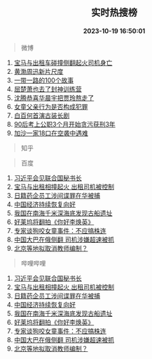 <div align="center"><h2>实时热搜榜</h2><h4>2023-10-19 16:50:01</h4></div>

> 微博  

1. [宝马与出租车碰撞侧翻起火司机身亡](https://s.weibo.com/weibo?q=%23%E5%AE%9D%E9%A9%AC%E4%B8%8E%E5%87%BA%E7%A7%9F%E8%BD%A6%E7%A2%B0%E6%92%9E%E4%BE%A7%E7%BF%BB%E8%B5%B7%E7%81%AB%E5%8F%B8%E6%9C%BA%E8%BA%AB%E4%BA%A1%23&t=31&band_rank=1&Refer=top)<br />
2. [黄渤周迅新片尺度](https://s.weibo.com/weibo?q=%23%E9%BB%84%E6%B8%A4%E5%91%A8%E8%BF%85%E6%96%B0%E7%89%87%E5%B0%BA%E5%BA%A6%23&t=31&band_rank=2&Refer=top)<br />
3. [一带一路的100个故事](https://s.weibo.com/weibo?q=%23%E4%B8%80%E5%B8%A6%E4%B8%80%E8%B7%AF%E7%9A%84100%E4%B8%AA%E6%95%85%E4%BA%8B%23&t=31&band_rank=3&Refer=top)<br />
4. [屈楚萧也去了封神训练营](https://s.weibo.com/weibo?q=%E5%B1%88%E6%A5%9A%E8%90%A7%E4%B9%9F%E5%8E%BB%E4%BA%86%E5%B0%81%E7%A5%9E%E8%AE%AD%E7%BB%83%E8%90%A5&t=31&band_rank=4&Refer=top)<br />
5. [沈腾恭喜华晨宇把贾玲熬走了](https://s.weibo.com/weibo?q=%23%E6%B2%88%E8%85%BE%E6%81%AD%E5%96%9C%E5%8D%8E%E6%99%A8%E5%AE%87%E6%8A%8A%E8%B4%BE%E7%8E%B2%E7%86%AC%E8%B5%B0%E4%BA%86%23&t=31&band_rank=5&Refer=top)<br />
6. [女童父亲行为是否构成犯罪](https://s.weibo.com/weibo?q=%23%E5%A5%B3%E7%AB%A5%E7%88%B6%E4%BA%B2%E8%A1%8C%E4%B8%BA%E6%98%AF%E5%90%A6%E6%9E%84%E6%88%90%E7%8A%AF%E7%BD%AA%23&t=31&band_rank=6&Refer=top)<br />
7. [白百何首演古装长剧](https://s.weibo.com/weibo?q=%23%E7%99%BD%E7%99%BE%E4%BD%95%E9%A6%96%E6%BC%94%E5%8F%A4%E8%A3%85%E9%95%BF%E5%89%A7%23&t=31&band_rank=7&Refer=top)<br />
8. [90后考上公职3个月开始贪污获刑3年](https://s.weibo.com/weibo?q=%2390%E5%90%8E%E8%80%83%E4%B8%8A%E5%85%AC%E8%81%8C3%E4%B8%AA%E6%9C%88%E5%BC%80%E5%A7%8B%E8%B4%AA%E6%B1%A1%E8%8E%B7%E5%88%913%E5%B9%B4%23&t=31&band_rank=8&Refer=top)<br />
9. [加沙一家18口在空袭中遇难](https://s.weibo.com/weibo?q=%23%E5%8A%A0%E6%B2%99%E4%B8%80%E5%AE%B618%E5%8F%A3%E5%9C%A8%E7%A9%BA%E8%A2%AD%E4%B8%AD%E9%81%87%E9%9A%BE%23&t=31&band_rank=9&Refer=top)<br />

> 知乎  


> 百度  

1. [习近平会见联合国秘书长](https://www.baidu.com/s?wd=%E4%B9%A0%E8%BF%91%E5%B9%B3%E4%BC%9A%E8%A7%81%E8%81%94%E5%90%88%E5%9B%BD%E7%A7%98%E4%B9%A6%E9%95%BF&sa=fyb_news&rsv_dl=fyb_news)<br />
2. [宝马与出租相撞起火 出租司机被控制](https://www.baidu.com/s?wd=%E5%AE%9D%E9%A9%AC%E4%B8%8E%E5%87%BA%E7%A7%9F%E7%9B%B8%E6%92%9E%E8%B5%B7%E7%81%AB+%E5%87%BA%E7%A7%9F%E5%8F%B8%E6%9C%BA%E8%A2%AB%E6%8E%A7%E5%88%B6&sa=fyb_news&rsv_dl=fyb_news)<br />
3. [日籍药企员工涉间谍罪在华被捕](https://www.baidu.com/s?wd=%E6%97%A5%E7%B1%8D%E8%8D%AF%E4%BC%81%E5%91%98%E5%B7%A5%E6%B6%89%E9%97%B4%E8%B0%8D%E7%BD%AA%E5%9C%A8%E5%8D%8E%E8%A2%AB%E6%8D%95&sa=fyb_news&rsv_dl=fyb_news)<br />
4. [中国经济持续恢复向好](https://www.baidu.com/s?wd=%E4%B8%AD%E5%9B%BD%E7%BB%8F%E6%B5%8E%E6%8C%81%E7%BB%AD%E6%81%A2%E5%A4%8D%E5%90%91%E5%A5%BD&sa=fyb_news&rsv_dl=fyb_news)<br />
5. [我国在南海千米深海底发现古船遗址](https://www.baidu.com/s?wd=%E6%88%91%E5%9B%BD%E5%9C%A8%E5%8D%97%E6%B5%B7%E5%8D%83%E7%B1%B3%E6%B7%B1%E6%B5%B7%E5%BA%95%E5%8F%91%E7%8E%B0%E5%8F%A4%E8%88%B9%E9%81%97%E5%9D%80&sa=fyb_news&rsv_dl=fyb_news)<br />
6. [好莱坞将翻拍《你好李焕英》](https://www.baidu.com/s?wd=%E5%A5%BD%E8%8E%B1%E5%9D%9E%E5%B0%86%E7%BF%BB%E6%8B%8D%E3%80%8A%E4%BD%A0%E5%A5%BD%E6%9D%8E%E7%84%95%E8%8B%B1%E3%80%8B&sa=fyb_news&rsv_dl=fyb_news)<br />
7. [专家谈狗咬女童事件：不应搞株连](https://www.baidu.com/s?wd=%E4%B8%93%E5%AE%B6%E8%B0%88%E7%8B%97%E5%92%AC%E5%A5%B3%E7%AB%A5%E4%BA%8B%E4%BB%B6%EF%BC%9A%E4%B8%8D%E5%BA%94%E6%90%9E%E6%A0%AA%E8%BF%9E&sa=fyb_news&rsv_dl=fyb_news)<br />
8. [中国大巴在俄侧翻 司机涉嫌超速被抓](https://www.baidu.com/s?wd=%E4%B8%AD%E5%9B%BD%E5%A4%A7%E5%B7%B4%E5%9C%A8%E4%BF%84%E4%BE%A7%E7%BF%BB+%E5%8F%B8%E6%9C%BA%E6%B6%89%E5%AB%8C%E8%B6%85%E9%80%9F%E8%A2%AB%E6%8A%93&sa=fyb_news&rsv_dl=fyb_news)<br />
9. [北京等地拟取消教师编制？](https://www.baidu.com/s?wd=%E5%8C%97%E4%BA%AC%E7%AD%89%E5%9C%B0%E6%8B%9F%E5%8F%96%E6%B6%88%E6%95%99%E5%B8%88%E7%BC%96%E5%88%B6%EF%BC%9F&sa=fyb_news&rsv_dl=fyb_news)<br />

> 哔哩哔哩  

1. [习近平会见联合国秘书长](https://www.baidu.com/s?wd=%E4%B9%A0%E8%BF%91%E5%B9%B3%E4%BC%9A%E8%A7%81%E8%81%94%E5%90%88%E5%9B%BD%E7%A7%98%E4%B9%A6%E9%95%BF&sa=fyb_news&rsv_dl=fyb_news)<br />
2. [宝马与出租相撞起火 出租司机被控制](https://www.baidu.com/s?wd=%E5%AE%9D%E9%A9%AC%E4%B8%8E%E5%87%BA%E7%A7%9F%E7%9B%B8%E6%92%9E%E8%B5%B7%E7%81%AB+%E5%87%BA%E7%A7%9F%E5%8F%B8%E6%9C%BA%E8%A2%AB%E6%8E%A7%E5%88%B6&sa=fyb_news&rsv_dl=fyb_news)<br />
3. [日籍药企员工涉间谍罪在华被捕](https://www.baidu.com/s?wd=%E6%97%A5%E7%B1%8D%E8%8D%AF%E4%BC%81%E5%91%98%E5%B7%A5%E6%B6%89%E9%97%B4%E8%B0%8D%E7%BD%AA%E5%9C%A8%E5%8D%8E%E8%A2%AB%E6%8D%95&sa=fyb_news&rsv_dl=fyb_news)<br />
4. [中国经济持续恢复向好](https://www.baidu.com/s?wd=%E4%B8%AD%E5%9B%BD%E7%BB%8F%E6%B5%8E%E6%8C%81%E7%BB%AD%E6%81%A2%E5%A4%8D%E5%90%91%E5%A5%BD&sa=fyb_news&rsv_dl=fyb_news)<br />
5. [我国在南海千米深海底发现古船遗址](https://www.baidu.com/s?wd=%E6%88%91%E5%9B%BD%E5%9C%A8%E5%8D%97%E6%B5%B7%E5%8D%83%E7%B1%B3%E6%B7%B1%E6%B5%B7%E5%BA%95%E5%8F%91%E7%8E%B0%E5%8F%A4%E8%88%B9%E9%81%97%E5%9D%80&sa=fyb_news&rsv_dl=fyb_news)<br />
6. [好莱坞将翻拍《你好李焕英》](https://www.baidu.com/s?wd=%E5%A5%BD%E8%8E%B1%E5%9D%9E%E5%B0%86%E7%BF%BB%E6%8B%8D%E3%80%8A%E4%BD%A0%E5%A5%BD%E6%9D%8E%E7%84%95%E8%8B%B1%E3%80%8B&sa=fyb_news&rsv_dl=fyb_news)<br />
7. [专家谈狗咬女童事件：不应搞株连](https://www.baidu.com/s?wd=%E4%B8%93%E5%AE%B6%E8%B0%88%E7%8B%97%E5%92%AC%E5%A5%B3%E7%AB%A5%E4%BA%8B%E4%BB%B6%EF%BC%9A%E4%B8%8D%E5%BA%94%E6%90%9E%E6%A0%AA%E8%BF%9E&sa=fyb_news&rsv_dl=fyb_news)<br />
8. [中国大巴在俄侧翻 司机涉嫌超速被抓](https://www.baidu.com/s?wd=%E4%B8%AD%E5%9B%BD%E5%A4%A7%E5%B7%B4%E5%9C%A8%E4%BF%84%E4%BE%A7%E7%BF%BB+%E5%8F%B8%E6%9C%BA%E6%B6%89%E5%AB%8C%E8%B6%85%E9%80%9F%E8%A2%AB%E6%8A%93&sa=fyb_news&rsv_dl=fyb_news)<br />
9. [北京等地拟取消教师编制？](https://www.baidu.com/s?wd=%E5%8C%97%E4%BA%AC%E7%AD%89%E5%9C%B0%E6%8B%9F%E5%8F%96%E6%B6%88%E6%95%99%E5%B8%88%E7%BC%96%E5%88%B6%EF%BC%9F&sa=fyb_news&rsv_dl=fyb_news)<br />
